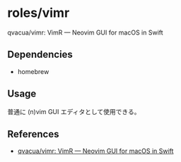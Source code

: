 # roles/vimr
qvacua/vimr: VimR — Neovim GUI for macOS in Swift



## Dependencies
- homebrew



## Usage
普通に (n)vim GUI エディタとして使用できる。



## References
- [qvacua/vimr: VimR — Neovim GUI for macOS in Swift](https://github.com/qvacua/vimr) 

